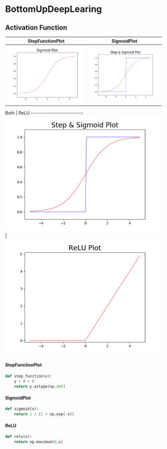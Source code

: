 # BottomUpDeepLearing

## Activation Function

StepFunctionPlot            |  SigmoidPlot
:-------------------------:|:-------------------------:
<img src="Img/SigmoidPlot.png" width = "500px"/>  |  <img src="Img/Both.png" width = "500px"/>


Both            |  ReLU
:-------------------------:
<img src="Img/Both.png"  width = "500px"/>  | <img src="Img/ReLU_Plot.png" width = "500px"/>


#### StepFunctionPlot
```python
def step_function(x):
    y = x > 0
    return y.astype(np.int)
```

#### SigmoidPlot
```python
def sigmoid(x):
    return 1 / (1 + np.exp(-x))
```

#### ReLU
```python
def relu(x):
    return np.maximum(0,x)
```
